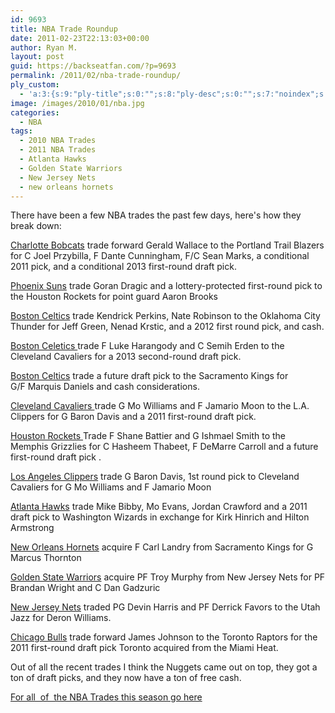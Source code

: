 ```yaml
---
id: 9693
title: NBA Trade Roundup
date: 2011-02-23T22:13:03+00:00
author: Ryan M.
layout: post
guid: https://backseatfan.com/?p=9693
permalink: /2011/02/nba-trade-roundup/
ply_custom:
  - 'a:3:{s:9:"ply-title";s:0:"";s:8:"ply-desc";s:0:"";s:7:"noindex";s:0:"";}'
image: /images/2010/01/nba.jpg
categories:
  - NBA
tags:
  - 2010 NBA Trades
  - 2011 NBA Trades
  - Atlanta Hawks
  - Golden State Warriors
  - New Jersey Nets
  - new orleans hornets
---
```


<div class="entry">
  <p>
    There have been a few NBA trades the past few days, here's how they break down:
  </p>

  <p>
    <a href="http://www.statesmanjournal.com/article/20110225/SPORTS/102250335/Blazers-trade-Wallace?odyssey=tab|topnews|text|Sports">Charlotte Bobcats</a> trade forward Gerald Wallace to the Portland Trail Blazers for C Joel Przybilla, F Dante Cunningham, F/C Sean Marks, a conditional 2011 pick, and a conditional 2013 first-round draft pick.
  </p>

  <p>
    <a href="http://www.azcentral.com/sports/suns/articles/2011/02/24/20110224phoenix-suns-goran-dragic-aaron-brooks-houston-rockets-nba-trade.html">Phoenix Suns</a> trade Goran Dragic and a lottery-protected first-round pick to the Houston Rockets for point guard Aaron Brooks
  </p>

  <div>
    <a href="http://www.azcentral.com/sports/suns/articles/2011/02/24/20110224phoenix-suns-goran-dragic-aaron-brooks-houston-rockets-nba-trade.html#ixzz1Ewa539Gy"></a>
  </div>

  <p>
    <a href="http://sports.espn.go.com/boston/nba/news/story?id=6155082">Boston Celtics</a> trade Kendrick Perkins, Nate Robinson to the Oklahoma City Thunder for Jeff Green, Nenad Krstic, and a 2012 first round pick, and cash.<a href="http://sports.espn.go.com/boston/nba/news/story?id=6155082"></a>
  </p>

  <p>
    <a href="http://sports.espn.go.com/boston/nba/news/story?id=6155082">Boston Celetics </a>trade F Luke Harangody and C Semih Erden to the Cleveland Cavaliers for a 2013 second-round draft pick.
  </p>

  <p>
    <a href="http://sports.espn.go.com/nba/news/story?id=6152024&campaign=rss&source=NBAHeadlines">Boston Celtics</a> trade a future draft pick to the Sacramento Kings for G/F Marquis Daniels and cash considerations.
  </p>

  <p>
    <a href="http://www.cleveland.com/cavs/index.ssf/2011/02/cleveland_cavaliers_insider_ra.html">Cleveland Cavaliers </a>trade G Mo Williams and F Jamario Moon to the L.A. Clippers for G Baron Davis and a 2011 first-round draft pick.
  </p>

  <p>
    <a href="http://sports.yahoo.com/nba/news?slug=ycn-7935608">Houston Rockets </a>Trade F Shane Battier and G Ishmael Smith to the Memphis Grizzlies for C Hasheem Thabeet, F DeMarre Carroll and a future first-round draft pick .
  </p>

  <p>
    <a href="http://www.cleveland.com/cavs/index.ssf/2011/02/report_says_cleveland_cavalier.html">Los Angeles Clippers</a> trade G Baron Davis, 1st round pick to Cleveland Cavaliers for G Mo Williams and F Jamario Moon
  </p>

  <p>
    <a href="http://nba.fanhouse.com/2011/02/23/mike-bibby-kirk-hinrich-swap-places-in-hawks-wizard-trade/">Atlanta Hawks</a> trade Mike Bibby, Mo Evans, Jordan Crawford and a 2011 draft pick to Washington Wizards in exchange for Kirk Hinrich and Hilton Armstrong
  </p>

  <p>
    <a href="http://www.wbaltv.com/r/26967956/detail.html">New Orleans Hornets</a> acquire F Carl Landry from Sacramento Kings for G Marcus Thornton
  </p>

  <p>
    <a href="http://www.mercurynews.com/breaking-news/ci_17461554?nclick_check=1">Golden State Warriors</a> acquire PF Troy Murphy from New Jersey Nets for PF Brandan Wright and C Dan Gadzuric
  </p>

  <p>
    <a href="http://sports.espn.go.com/new-york/nba/news/story?id=6150419">New Jersey Nets</a> traded PG Devin Harris and PF Derrick Favors to the Utah Jazz for Deron Williams.
  </p>

  <p>
    <a href="http://sports.espn.go.com/nba/news/story?id=6148430">Chicago Bulls</a> trade forward James Johnson to the Toronto Raptors for the 2011 first-round draft pick Toronto acquired from the Miami Heat.
  </p>

  <p>
    Out of all the recent trades I think the Nuggets came out on top, they got a ton of draft picks, and they now have a ton of free cash.
  </p>

  <p>
    <a href="https://backseatfan.com/2010/07/2010-2011-nba-trades/">For all  of  the NBA Trades this season go here</a>
  </p>
</div>
